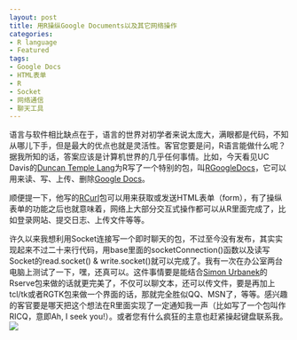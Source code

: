 ```yaml
---
layout: post
title: 用R操纵Google Documents以及其它网络操作
categories:
- R language
- Featured
tags:
- Google Docs
- HTML表单
- R
- Socket
- 网络通信
- 聊天工具
---
```


语言与软件相比缺点在于，语言的世界对初学者来说太庞大，满眼都是代码，不知从哪儿下手，但是最大的优点也就是灵活性。客官您要是问，R语言能做什么呢？据我所知的话，答案应该是计算机世界的几乎任何事情。比如，今天看见UC Davis的[Duncan Temple Lang](http://www.stat.ucdavis.edu/%7Eduncan)为R写了一个特别的包，叫[RGoogleDocs](http://www.omegahat.org/RGoogleDocs/)，它可以用来读、写、上传、删除[Google Docs](https://docs.google.com)。

顺便提一下，他写的[RCurl](http://www.omegahat.org/RCurl/)包可以用来获取或发送HTML表单（form），有了操纵表单的功能之后也就意味着，网络上大部分交互式操作都可以从R里面完成了，比如登录网站、提交日志、上传文件等等。

许久以来我想利用Socket连接写一个即时聊天的包，不过至今没有发布，其实实现起来不过二十来行代码，用base里面的socketConnection()函数以及读写Socket的read.socket() & write.socket()就可以完成了。我有一次在办公室两台电脑上测试了一下，嘿，还真可以。这件事情要是能结合[Simon Urbanek](http://simon.urbanek.info/)的Rserve包来做的话就更完美了，不仅可以聊文本，还可以传文件，要是再加上tcl/tk或者RGTK包来做一个界面的话，那就完全胜似QQ、MSN了，等等。感兴趣的客官要是哪天把这个想法在R里面实现了一定通知我一声（比如写了一个包叫作RICQ，意即Ah, I seek you!）。或者您有什么疯狂的主意也赶紧操起键盘联系我。![](http://yihui.name/cn/wp-content/uploads/bo/emot/grin.gif)
